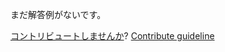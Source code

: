 
まだ解答例がないです。

[コントリビュートしませんか](https://github.com/BFEdev/BFE.dev-solutions/blob/main/problem/implement-basic-debounce_ja.md)?  [Contribute guideline](https://github.com/BFEdev/BFE.dev-solutions#how-to-contribute)
